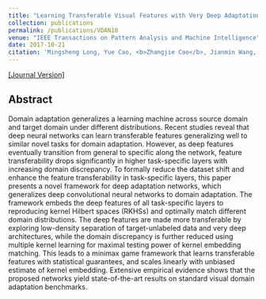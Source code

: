 ```yaml
---
title: "Learning Transferable Visual Features with Very Deep Adaptation Networks"
collection: publications
permalink: /publications/VDAN18
venue: "IEEE Transactions on Pattern Analysis and Machine Intelligence"
date: 2017-10-21
citation: 'Mingsheng Long, Yue Cao, <b>Zhangjie Cao</b>, Jianmin Wang, Han Zhu, Michael I. Jordan. <i>IEEE Transactions on Pattern Analysis and Machine Intelligence</i> <b>TPAMI</b>.'
---
```


[[Journal Version]](https://ieeexplore.ieee.org/document/8454781)

## Abstract
Domain adaptation generalizes a learning machine across source domain and target domain under different distributions. Recent studies reveal that deep neural networks can learn transferable features generalizing well to similar novel tasks for domain adaptation. However, as deep features eventually transition from general to specific along the network, feature transferability drops significantly in higher task-specific layers with increasing domain discrepancy. To formally reduce the dataset shift and enhance the feature transferability in task-specific layers, this paper presents a novel framework for deep adaptation networks, which generalizes deep convolutional neural networks to domain adaptation. The framework embeds the deep features of all task-specific layers to reproducing kernel Hilbert spaces (RKHSs) and optimally match different domain distributions. The deep features are made more transferable by exploring low-density separation of target-unlabeled data and very deep architectures, while the domain discrepancy is further reduced using multiple kernel learning for maximal testing power of kernel embedding matching. This leads to a minimax game framework that learns transferable features with statistical guarantees, and scales linearly with unbiased estimate of kernel embedding. Extensive empirical evidence shows that the proposed networks yield state-of-the-art results on standard visual domain adaptation benchmarks.
